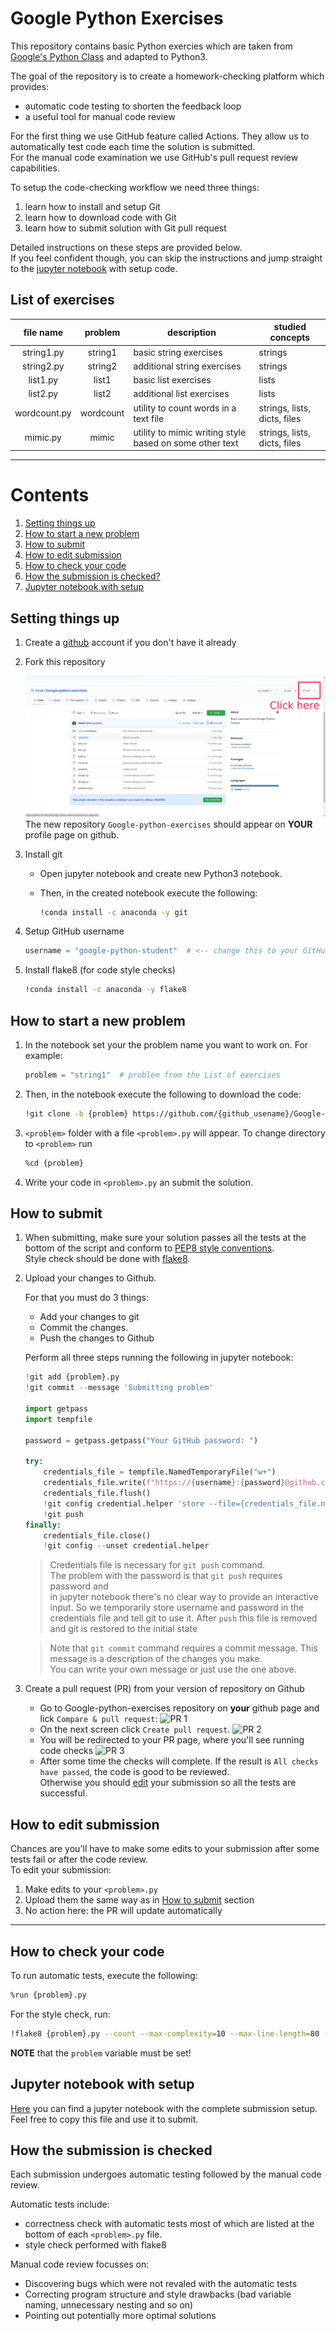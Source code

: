 Google Python Exercises
=======================

This repository contains basic Python exercies which are taken from
[Google's Python Class](https://developers.google.com/edu/python) and
adapted to Python3.

The goal of the repository is to create a homework-checking platform which provides:
- automatic code testing to shorten the feedback loop
- a useful tool for manual code review

For the first thing we use GitHub feature called Actions. They allow us to automatically test code
each time the solution is submitted.  
For the manual code examination we use GitHub's pull request review capabilities.

To setup the code-checking workflow we need three things:
1. learn how to install and setup Git
2. learn how to download code with Git
3. learn how to submit solution with Git pull request

Detailed instructions on these steps are provided below.  
If you feel confident though, you can skip the instructions and
jump straight to the
[jupyter notebook](https://github.com/dmalt/Google-python-exercises/blob/main/setup_example.ipynb)
with setup code.


List of exercises
------------------
| file name    | problem   | description                                             | studied concepts             |
| :---------:  | :-------: | ------------------------------------------------------- | ---------------------------- |
| string1.py   | string1   | basic string exercises                                  | strings                      |
| string2.py   | string2   | additional string exercises                             | strings                      |
| list1.py     | list1     | basic list exercises                                    | lists                        |
| list2.py     | list2     | additional list exercises                               | lists                        |
| wordcount.py | wordcount | utility to count words in a text file                   | strings, lists, dicts, files |
| mimic.py     | mimic     | utility to mimic writing style based on some other text | strings, lists, dicts, files |

---


Contents
========

1. [Setting things up](#setting-things-up)
2. [How to start a new problem](#how-to-start-a-new-problem)
3. [How to submit](#how-to-submit)
4. [How to edit submission](#how-to-edit-submission)
5. [How to check your code](#how-to-check-your-code)
6. [How the submission is checked?](#how-the-submission-is-checked)
7. [Jupyter notebook with setup](#jupyter-notebook-with-setup)

Setting things up
-----------------
1. Create a [github](https://github.com/) account if you don't have it already
2. Fork this repository

    ![Fork 1](https://github.com/dmalt/Google-python-exercises/blob/main/pics/fork1.png "Fork 1")
    The new repository `Google-python-exercises` should appear on **YOUR** profile page on github.
3. Install git
    - Open jupyter notebook and create new Python3 notebook.
    - Then, in the created notebook execute the following:

        ```bash
        !conda install -c anaconda -y git
        ```
4. Setup GitHub username

    ```python
    username = "google-python-student"  # <-- change this to your GitHub username
    ```

5. Install flake8 (for code style checks)
    ```bash
   !conda install -c anaconda -y flake8
   ```

How to start a new problem
--------------------------

1. In the notebook set your the problem name you want to work on. For example:
    ```python
    problem = "string1"  # problem from the List of exercises
    ```

2. Then, in the notebook execute the following to download the code:
    ```bash
    !git clone -b {problem} https://github.com/{github_usename}/Google-python-exercises.git {problem}
    ```

3. `<problem>` folder with a file `<problem>.py` will appear. To change directory to `<problem>` run

    ```bash
    %cd {problem}
    ```

4. Write your code in `<problem>.py` an submit the solution.


How to submit
-------------

1. When submitting, make sure your solution passes all the tests at the bottom of the script and
conform to [PEP8 style conventions](https://www.python.org/dev/peps/pep-0008/).  
Style check should be done with [flake8](#how-to-check-your-code).
2. Upload your changes to Github.

    For that you must do 3 things:
    - Add your changes to git
    - Commit the changes.
    - Push the changes to Github

    Perform all three steps running the following in jupyter notebook:
    ```python
    !git add {problem}.py
    !git commit --message 'Submitting problem'

    import getpass
    import tempfile

    password = getpass.getpass("Your GitHub password: ")

    try:
        credentials_file = tempfile.NamedTemporaryFile("w+")
        credentials_file.write(f"https://{username}:{password}@github.com")
        credentials_file.flush()
        !git config credential.helper 'store --file={credentials_file.name}'
        !git push
    finally:
        credentials_file.close()
        !git config --unset credential.helper
    ```

    > Credentials file is necessary for `git push` command.  
    > The problem with the password is that `git push` requires password and  
    > in jupyter notebook there's no clear way to provide an interactive input.
    > So we temporarily store username and password in the credentials file and
    > tell git to use it. After `push` this file is removed and git is restored
    > to the initial state

    > Note that `git commit` command requires a commit message. This message is a description of the changes you make.  
    > You can write your own message or just use the one above.

3. Create a pull request (PR) from your version of repository on Github

    - Go to Google-python-exercises repository on **your** github page and lick `Compare & pull request`:
    ![PR 1](https://github.com/dmalt/Google-python-exercises/blob/main/pics/PR1.png)
    - On the next screen click `Create pull request`.
    ![PR 2](https://github.com/dmalt/Google-python-exercises/blob/main/pics/PR2.png)
    - You will be redirected to your PR page, where you'll see running code checks
    ![PR 3](https://github.com/dmalt/Google-python-exercises/blob/main/pics/PR3.png)
    - After some time the checks will complete. If the result is `All checks have passed`, the code is good to be reviewed.  
    Otherwise you should [edit](#how-to-edit-submission) your submission so all the tests are successful.


How to edit submission
----------------------

Chances are you'll have to make some edits to your submission after
some tests fail or after the code review.  
To edit your submission:

1. Make edits to your `<problem>.py`
2. Upload them the same way as in [How to submit](#how-to-submit) section
3. No action here: the PR will update automatically


---

How to check your code
----------------------

To run automatic tests, execute the following:
```bash
%run {problem}.py
```

For the style check, run:

```bash
!flake8 {problem}.py --count --max-complexity=10 --max-line-length=80 --statistics --show-source
```

**NOTE** that the `problem` variable must be set!


Jupyter notebook with setup
---------------------------
[Here](https://github.com/dmalt/Google-python-exercises/blob/main/setup_example.ipynb) you can find
a jupyter notebook with the complete submission setup.  
Feel free to copy this file and use it to submit.


How the submission is checked
-----------------------------

Each submission undergoes automatic testing followed by the manual code review.

Automatic tests include:
- correctness check with automatic tests most of which are listed at the bottom of each `<problem>.py` file.
- style check performed with flake8

Manual code review focusses on:
- Discovering bugs which were not revaled with the automatic tests
- Correcting program structure and style drawbacks (bad variable naming, unnecessary nesting and so on)
- Pointing out potentially more optimal solutions


